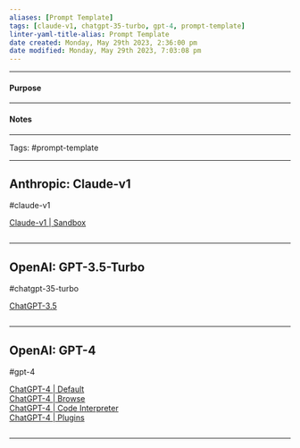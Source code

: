 ```yaml
---
aliases: [Prompt Template]
tags: [claude-v1, chatgpt-35-turbo, gpt-4, prompt-template]
linter-yaml-title-alias: Prompt Template
date created: Monday, May 29th 2023, 2:36:00 pm
date modified: Monday, May 29th 2023, 7:03:08 pm
---
```


---
#### Purpose
---

#### Notes
---

Tags: #prompt-template

---

## Anthropic: Claude-v1

#claude-v1

[Claude-v1 | Sandbox](https://console.anthropic.com/chat/new)

```

```

---

## OpenAI: GPT-3.5-Turbo

#chatgpt-35-turbo

[ChatGPT-3.5]([chat.openai.com/?model=gpt-4-code-interpreter](https://chat.openai.com/?model=text-davinci-002-render-sha))

```

```

---

## OpenAI: GPT-4

#gpt-4

[ChatGPT-4 | Default]([chat.openai.com](https://chat.openai.com/?model=gpt-4))  
[ChatGPT-4 | Browse]([chat.openai.com](https://chat.openai.com/?model=gpt-4-browsing))  
[ChatGPT-4 | Code Interpreter]([chat.openai.com](https://chat.openai.com/?model=gpt-4-code-interpreter))  
[ChatGPT-4 | Plugins]([chat.openai.com](https://chat.openai.com/?model=gpt-4-plugins))

```

```

---
